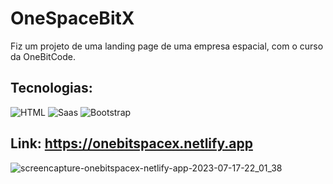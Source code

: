 # OneSpaceBitX

Fiz um projeto de uma landing page de uma empresa espacial, com o curso da OneBitCode. 

## Tecnologias:
![HTML](https://img.shields.io/badge/HTML5-E34F26?style=for-the-badge&logo=html5&logoColor=white)
![Saas](https://img.shields.io/badge/Sass-CC6699?style=for-the-badge&logo=sass&logoColor=white)
![Bootstrap](https://img.shields.io/badge/Bootstrap-563D7C?style=for-the-badge&logo=bootstrap&logoColor=white)


## Link: https://onebitspacex.netlify.app

![screencapture-onebitspacex-netlify-app-2023-07-17-22_01_38](https://github.com/TavinhoDS/OneSpaceBitX/assets/103964345/4c0efe0d-5efb-4067-8ff2-36ccbc828342)

